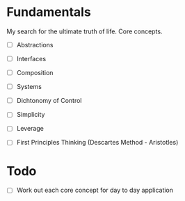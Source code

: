 # Fundamentals
My search for the ultimate truth of life. Core concepts.

* [ ] Abstractions
* [ ] Interfaces
* [ ] Composition
* [ ] Systems
* [ ] Dichtonomy of Control
* [ ] Simplicity
* [ ] Leverage
* [ ] First Principles Thinking (Descartes Method - Aristotles)


# Todo
* [ ] Work out each core concept for day to day application
